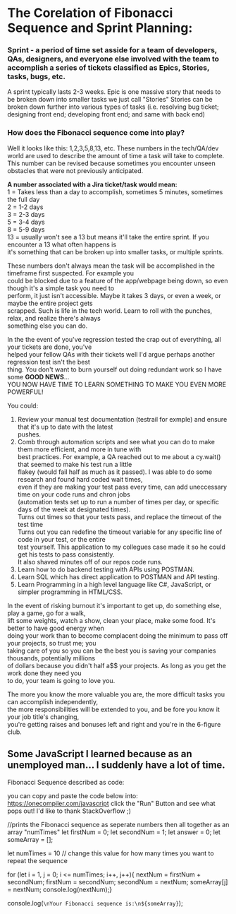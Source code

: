<h1>The Corelation of Fibonacci Sequence and Sprint Planning:</h1>

<h3>Sprint - a period of time set asside for a team of developers, QAs, designers, and everyone else involved with the team to accomplish a series of tickets classified as Epics, Stories, tasks, bugs, etc.</h3>
A sprint typically lasts 2-3 weeks.
Epic is one massive story that needs to be broken down into smaller tasks we just call "Stories"
Stories can be broken down further into various types of tasks (i.e. resolving bug ticket; designing front end; developing front end; and same with back end)

<h3>How does the Fibonacci sequence come into play?</h3>
Well it looks like this: 1,2,3,5,8,13, etc.  
These numbers in the tech/QA/dev world are used to describe the amount of time a task will take to complete.  
This number can be revised because sometimes you encounter unseen obstacles that were not previously anticipated.

<strong>A number associated with a Jira ticket/task would mean:</strong>  
1 = Takes less than a day to accomplish, sometimes 5 minutes, sometimes the full day  
2 = 1-2 days  
3 = 2-3 days  
5 = 3-4 days  
8 = 5-9 days  
13 = usually won't see a 13 but means it'll take the entire sprint.  If you encounter a 13 what often happens is  
it's something that can be broken up into smaller tasks, or multiple sprints.

These numbers don't always mean the task will be accomplished in the timeframe first suspected. For example you  
could be blocked due to a feature of the app/webpage being down, so even though it's a simple task you need to  
perform, it just isn't accessible. Maybe it takes 3 days, or even a week, or maybe the entire project gets  
scrapped. Such is life in the tech world. Learn to roll with the punches, relax, and realize there's always  
something else you can do. 

In the the event of you've regression tested the crap out of everything, all your tickets are done, you've  
helped your fellow QAs with their tickets well I'd argue perhaps another regression test isn't the best  
thing. You don't want to burn yourself out doing redundant work so I have some **GOOD NEWS**...  
YOU NOW HAVE TIME TO LEARN SOMETHING TO MAKE YOU EVEN MORE POWERFUL!  

You could:  
1. Review your manual test documentation (testrail for exmple) and ensure that it's up to date with the latest  
pushes.  
2. Comb through automation scripts and see what you can do to make them more efficient, and more in tune with  
best practices. For example, a QA reached out to me about a cy.wait() that seemed to make his test run a little  
flakey (would fail half as much as it passed). I was able to do some research and found hard coded wait times,  
even if they are making your test pass every time, can add uneccessary time on your code runs and chron jobs  
(automation tests set up to run a number of times per day, or specific days of the week at designated times).  
Turns out times so that your tests pass, and replace the timeout of the test time  
Turns out you can redefine the timeout variable for any specific line of code in your test, or the entire  
test yourself. This application to my collegues case made it so he could get his tests to pass consistently.  
It also shaved minutes off of our repos code runs.  
3. Learn how to do backend testing with APIs using POSTMAN. 
4. Learn SQL which has direct application to POSTMAN and API testing.
5. Learn Programming in a high level language like C#, JavaScript, or simpler programming in HTML/CSS. 

In the event of risking burnout it's important to get up, do something else, play a game, go for a walk,  
lift some weights, watch a show, clean your place, make some food. It's better to have good energy when  
doing your work than to become complacent doing the minimum to pass off your projects, so trust me; you  
taking care of you so you can be the best you is saving your companies thousands, potentially millions  
of dollars because you didn't half a$$ your projects. As long as you get the work done they need you  
to do, your team is going to love you.

The more you know the more valuable you are, the more difficult tasks you can accomplish independently,  
the more responsibilities will be extended to you, and be fore you know it your job title's changing,  
you're getting raises and bonuses left and right and you're in the 6-figure club.


<h2>Some JavaScript I learned because as an unemployed man... I suddenly have a lot of time.</h2>
Fibonacci Sequence described as code:

you can copy and paste the code below into: https://onecompiler.com/javascript
click the "Run" Button and see what pops out! I'd like to thank StackOverflow ;)


//prints the Fibonacci sequence as seperate numbers then all together as an array "numTimes"
let firstNum = 0;
let secondNum = 1;
let answer = 0;
let someArray = [];

let numTimes = 10 // change this value for how many times you want to repeat the sequence

for (let i = 1, j = 0; i <= numTimes; i++, j++){
nextNum = firstNum + secondNum;
firstNum = secondNum;
secondNum = nextNum;
someArray[j] = nextNum; 
console.log(nextNum);}

console.log(`\nYour Fibonacci sequence is:\n${someArray}`);
